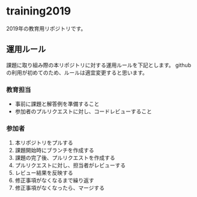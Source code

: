 # training2019
2019年の教育用リポジトリです。

## 運用ルール
課題に取り組み際の本リポジトリに対する運用ルールを下記とします。
githubの利用が初めてのため、ルールは適宜変更すると思います。
### 教育担当
- 事前に課題と解答例を準備すること
- 参加者のプルリクエストに対し、コードレビューすること
### 参加者
1. 本リポジトリをプルする
1. 課題開始時にブランチを作成する
1. 課題の完了後、プルリクエストを作成する
1. プルリクエストに対し、担当者がレビューする
1. レビュー結果を反映する
1. 修正事項がなくなるまで繰り返す
1. 修正事項がなくなったら、マージする
